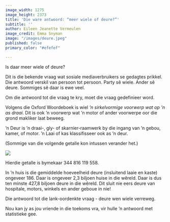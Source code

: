 ```yaml
---
image_width: 1275
image_height: 2373
title: 'Die ware antwoord: “meer wiele of deure?”'
subtitle: ''
author: Eileen Jeanette Vermeulen
image_credit: Emma Snyman
image: "/images/deure.jpeg"
published: false
primary_color: "#efefef"

---
```

Is daar meer wiele of deure?

Dit is die bekende vraag wat sosiale mediaverbruikers se gedagtes prikkel. Die antwoord verskil van persoon tot persoon. Party sê wiele. Ander sê deure. Sommiges sê daar is ewe veel.

Om die antwoord tot die vraag te kry, moet die vraag gedefinieer word.

Volgens die Oxford Woordeboek is wiel _’n sirkelvormige voorwerp wat op ’n as draai_. Dit is ook ’n voorwerp wat ’n motor of ander voorwerpe oor die grond makliker laat beweeg.

’n Deur is ’n draai-, gly- of skarnier-raamwerk by die ingang van ’n gebou, kamer, of motor. ’n Laai of kas klassifisseer ook as ’n deur.

(Sommige van die volgende getalle kon intussen verander het.)

![](/images/screenshot-2022-05-12-at-17-25-25.png)

Hierdie getalle is bymekaar 344 816 119 558.

In ’n huis is die gemiddelde hoeveelheid deure (insluitend laaie en kaste) ongeveer 186. Daar is ongeveer 2,3 biljoen huise in die wêreld. Daar is dus ten minste 427,8 biljoen deure in die wêreld. Dit sluit nie eers deure van hospitale, motors, winkels en ander geboue in nie!

Die antwoord tot die lank-oordenkte vraag - deure wen wiele verreweg.

Nou kan jy as jou vriende in die toekoms vra, vir hulle ’n antwoord met statistieke gee.